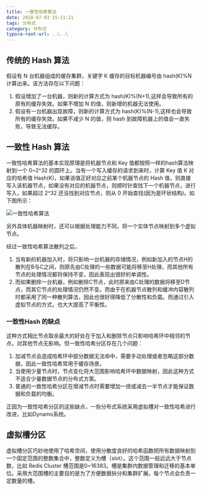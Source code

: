 ```yaml
---
title: 一致性哈希算法
date: 2018-07-03 15:11:21
tags: 分布式
category: 分布式
typora-root-url: ..\..\
---
```


## 传统的 Hash 算法
假设有 N 台机器组成的缓存集群，关键字 K 缓存的目标机器编号由 hash(K)%N 计算出来。该方法存在以下问题：

1. 假设增加了一台机器，则新的计算方式为 hash(K)%(N+1),这样会导致所有的原有的缓存失效。如果不增加 N 的值，则新增的机器无法使用。
2. 假设有一台机器出现故障，则新的计算方式为 hash(K)%(N-1),这样也会导致所有的缓存失效。如果不减少 N 的值，则 hash 到故障机器上的值会一直失败，导致无法缓存。


## 一致性 Hash 算法
一致性哈希算法的基本实现原理是将机器节点和 Key 值都按照一样的hash算法映射到一个 0~2^32 的圆环上。当有一个写入缓存的请求到来时，计算 Key 值 K 对应的哈希值 Hash(K)，如果该值正好对应之前某个机器节点的 Hash 值，则直接写入该机器节点，如果没有对应的机器节点，则顺时针查找下一个机器节点，进行写入，如果超过 2^32 还没找到对应节点，则从 0 开始查找(因为是环状结构)。如下图所示：

![一致性哈希算法](/pics/consistance-hash.png)

另外具体机器映射时，还可以根据处理能力不同，将一个实体节点映射到多个虚拟节点。

经过一致性哈希算法散列之后，

1. 当有新的机器加入时，将只影响一台机器的存储情况，例如新加入的节点H的散列在B与C之间，则原先由C处理的一些数据可能将移至H处理，而其他所有节点的处理情况都将保持不变，因此表现出很好的单调性。
2. 而如果删除一台机器，例如删除C节点，此时原来由C处理的数据将移至D节点，而其它节点的处理情况仍然不变。而由于在机器节点散列和缓冲内容散列时都采用了同一种散列算法，因此也很好得降低了分散性和负载。而通过引入虚拟节点的方式，也大大提高了平衡性。

### 一致性Hash 的缺点

这种方式相比节点取余最大的好处在于加入和删除节点只影响哈希环中相邻的节点，对其他节点无影响。但一致性哈希分区存在几个问题：

1. 加减节点会造成哈希环中部分数据无法命中，需要手动处理或者忽略这部分数据，因此一致性哈希常用于缓存场景。
2. 当使用少量节点时，节点变化将大范围影响哈希环中数据映射，因此这种方式不适合少量数据节点的分布式方案。
3. 普通的一致性哈希分区在增减节点时需要增加一倍或减去一半节点才能保证数据和负载的均衡。

正因为一致性哈希分区的这些缺点，一些分布式系统采用虚拟槽对一致性哈希进行改进，比如Dynamo系统。

## 虚拟槽分区

虚拟槽分区巧妙地使用了哈希空间，使用分散度良好的哈希函数把所有数据映射到一个固定范围的整数集合中，整数定义为槽（slot）。这个范围一般远远大于节点数，比如 Redis Cluster 槽范围是0~16383。槽是集群内数据管理和迁移的基本单位。采用大范围槽的主要目的是为了方便数据拆分和集群扩展。每个节点会负责一定数量的槽。